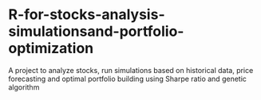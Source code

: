 # R-for-stocks-analysis-simulationsand-portfolio-optimization
A project to analyze stocks, run simulations based on historical data, price forecasting and optimal portfolio building using Sharpe ratio and genetic algorithm
